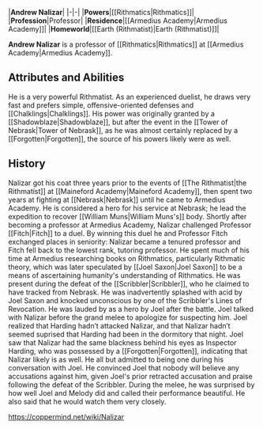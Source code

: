 |**Andrew Nalizar**|
|-|-|
|**Powers**|[[Rithmatics\|Rithmatics]]|
|**Profession**|Professor|
|**Residence**|[[Armedius Academy\|Armedius Academy]]|
|**Homeworld**|[[Earth (Rithmatist)\|Earth (Rithmatist)]]|

**Andrew Nalizar** is a professor of [[Rithmatics\|Rithmatics]] at [[Armedius Academy\|Armedius Academy]].

## Attributes and Abilities
He is a very powerful Rithmatist. As an experienced duelist, he draws very fast and prefers simple, offensive-oriented defenses and [[Chalklings\|Chalklings]]. His power was originally granted by a [[Shadowblaze\|Shadowblaze]], but after the event in the [[Tower of Nebrask\|Tower of Nebrask]], as he was almost certainly replaced by a [[Forgotten\|Forgotten]], the source of his powers likely were as well.

## History
Nalizar got his coat three years prior to the events of [[The Rithmatist\|the Rithmatist]] at [[Maineford Academy\|Maineford Academy]], then spent two years at fighting at [[Nebrask\|Nebrask]] until he came to Armedius Academy. He is considered a hero for his service at Nebrask; he lead the expedition to recover [[William Muns\|William Muns's]] body.
Shortly after becoming a professor at Armedius Academy, Nalizar challenged Professor [[Fitch\|Fitch]] to a duel. By winning this duel he and Professor Fitch exchanged places in seniority: Nalizar became a tenured professor and Fitch fell back to the lowest rank, tutoring professor.
He spent much of his time at Armedius researching books on Rithmatics, particularly Rithmatic theory, which was later speculated by [[Joel Saxon\|Joel Saxon]] to be a means of ascertaining humanity's understanding of Rithmatics.
He was present during the defeat of the [[Scribbler\|Scribbler]], who he claimed to have tracked from Nebrask. He was inadvertently splashed with acid by Joel Saxon and knocked unconscious by one of the Scribbler's Lines of Revocation. He was lauded by as a hero by Joel after the battle.
Joel talked with Nalizar before the grand melee to apologize for suspecting him. Joel realized that Harding hadn’t attacked Nalizar, and that Nalizar hadn’t seemed suprised that Harding had been in the dormitory that night. Joel saw that Nalizar had the same blackness behind his eyes as Inspector Harding, who was possessed by a [[Forgotten\|Forgotten]], indicating that Nalizar likely is as well. He all but admitted to being one during his conversation with Joel. He convinced Joel that nobody will believe any accusations against him, given Joel's prior retracted accusation and praise following the defeat of the Scribbler.
During the melee, he was surprised by how well Joel and Melody did and called their performance beautiful. He also said that he would watch them very closely.



https://coppermind.net/wiki/Nalizar